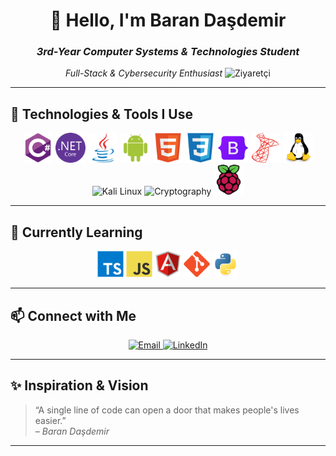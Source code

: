 <div align="center">

# 👋 Hello, I'm Baran Daşdemir  
### *3rd-Year Computer Systems & Technologies Student*  
*Full-Stack & Cybersecurity Enthusiast*
![Ziyaretçi](https://komarev.com/ghpvc/?username=barandasdemir0&color=blue)
</div>

---

## 🚀 Technologies & Tools I Use

<div align="center">
  <img alt="C#" width="48" src="https://raw.githubusercontent.com/devicons/devicon/master/icons/csharp/csharp-original.svg" title="C#" />
  <img alt=".NET Core" width="48" src="https://raw.githubusercontent.com/devicons/devicon/master/icons/dotnetcore/dotnetcore-original.svg" title=".NET Core" />
  <img alt="Java" width="48" src="https://raw.githubusercontent.com/devicons/devicon/master/icons/java/java-original.svg" title="Java" />
  <img alt="Android" width="48" src="https://raw.githubusercontent.com/devicons/devicon/master/icons/android/android-original.svg" title="Android" />
  <img alt="HTML5" width="48" src="https://raw.githubusercontent.com/devicons/devicon/master/icons/html5/html5-original.svg" title="HTML5" />
  <img alt="CSS3" width="48" src="https://raw.githubusercontent.com/devicons/devicon/master/icons/css3/css3-original.svg" title="CSS3" />
  <img alt="Bootstrap" width="48" src="https://raw.githubusercontent.com/devicons/devicon/master/icons/bootstrap/bootstrap-original.svg" title="Bootstrap" />
  <img alt="MSSQL" width="48" src="https://raw.githubusercontent.com/devicons/devicon/master/icons/microsoftsqlserver/microsoftsqlserver-plain.svg" title="MSSQL" />
  <img alt="Linux" width="48" src="https://raw.githubusercontent.com/devicons/devicon/master/icons/linux/linux-original.svg" title="Linux" />
  <img alt="Kali Linux" width="48" src="https://img.icons8.com/color/48/kali-linux.png" title="Kali Linux" />
  <img alt="Cryptography" width="48" src="https://img.icons8.com/ios-filled/50/lock.png" title="Cryptography" />
  <img alt="Raspberry Pi" width="48" src="https://raw.githubusercontent.com/devicons/devicon/master/icons/raspberrypi/raspberrypi-original.svg" title="Raspberry Pi" />
</div>

---

## 🌱 Currently Learning

<div align="center">
  <img alt="TypeScript" width="42" src="https://raw.githubusercontent.com/devicons/devicon/master/icons/typescript/typescript-original.svg" title="TypeScript" />
  <img alt="JavaScript" width="42" src="https://raw.githubusercontent.com/devicons/devicon/master/icons/javascript/javascript-original.svg" title="JavaScript" />
  <img alt="Angular" width="42" src="https://raw.githubusercontent.com/devicons/devicon/master/icons/angularjs/angularjs-original.svg" title="Angular" />
  <img alt="Git" width="42" src="https://raw.githubusercontent.com/devicons/devicon/master/icons/git/git-original.svg" title="Git" />
  <img alt="Python" width="42" src="https://raw.githubusercontent.com/devicons/devicon/master/icons/python/python-original.svg" title="Python" />
</div>

---

## 📫 Connect with Me

<div align="center">
  <a href="mailto:barandasdemir.bd@gmail.com" target="_blank">
    <img alt="Email" width="48" src="https://img.icons8.com/color/48/gmail-new.png" title="Email" />
  </a>
  <a href="https://www.linkedin.com/in/baran-dasdemir" target="_blank">
    <img alt="LinkedIn" width="48" src="https://img.icons8.com/color/48/linkedin.png" title="LinkedIn" />
  </a>
</div>

---






## ✨ Inspiration & Vision

> “A single line of code can open a door that makes people's lives easier.”  
> *– Baran Daşdemir*

---

